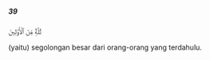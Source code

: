 ##### 39

<span class="ayah">ثُلَّةٌۭ مِّنَ ٱلْأَوَّلِينَ</span>

<span class="ayah_translation">(yaitu) segolongan besar dari orang-orang yang terdahulu.</span>

